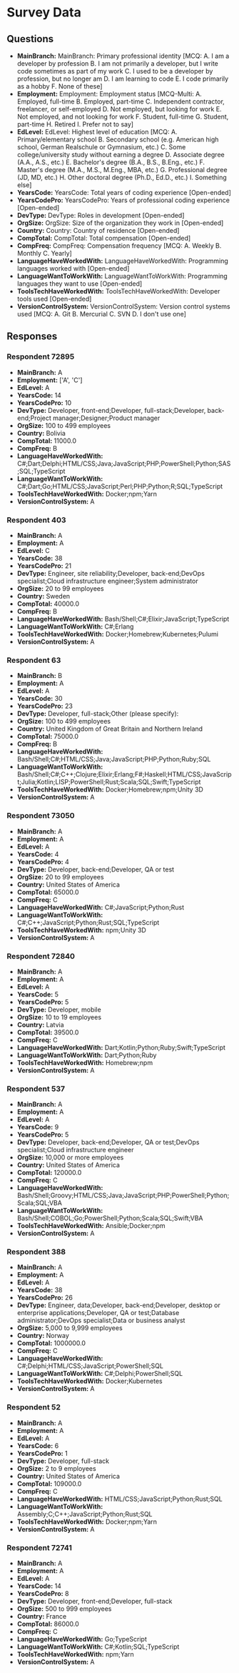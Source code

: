 # Survey Data

## Questions

- **MainBranch:** MainBranch: Primary professional identity [MCQ: A. I am a developer by profession B. I am not primarily a developer, but I write code sometimes as part of my work C. I used to be a developer by profession, but no longer am D. I am learning to code E. I code primarily as a hobby F. None of these]
- **Employment:** Employment: Employment status [MCQ-Multi: A. Employed, full-time B. Employed, part-time C. Independent contractor, freelancer, or self-employed D. Not employed, but looking for work E. Not employed, and not looking for work F. Student, full-time G. Student, part-time H. Retired I. Prefer not to say]
- **EdLevel:** EdLevel: Highest level of education [MCQ: A. Primary/elementary school B. Secondary school (e.g. American high school, German Realschule or Gymnasium, etc.) C. Some college/university study without earning a degree D. Associate degree (A.A., A.S., etc.) E. Bachelor's degree (B.A., B.S., B.Eng., etc.) F. Master's degree (M.A., M.S., M.Eng., MBA, etc.) G. Professional degree (JD, MD, etc.) H. Other doctoral degree (Ph.D., Ed.D., etc.) I. Something else]
- **YearsCode:** YearsCode: Total years of coding experience [Open-ended]
- **YearsCodePro:** YearsCodePro: Years of professional coding experience [Open-ended]
- **DevType:** DevType: Roles in development [Open-ended]
- **OrgSize:** OrgSize: Size of the organization they work in [Open-ended]
- **Country:** Country: Country of residence [Open-ended]
- **CompTotal:** CompTotal: Total compensation [Open-ended]
- **CompFreq:** CompFreq: Compensation frequency [MCQ: A. Weekly B. Monthly C. Yearly]
- **LanguageHaveWorkedWith:** LanguageHaveWorkedWith: Programming languages worked with [Open-ended]
- **LanguageWantToWorkWith:** LanguageWantToWorkWith: Programming languages they want to use [Open-ended]
- **ToolsTechHaveWorkedWith:** ToolsTechHaveWorkedWith: Developer tools used [Open-ended]
- **VersionControlSystem:** VersionControlSystem: Version control systems used [MCQ: A. Git B. Mercurial C. SVN D. I don't use one]

## Responses

### Respondent 72895

- **MainBranch:** A
- **Employment:** ['A', 'C']
- **EdLevel:** A
- **YearsCode:** 14
- **YearsCodePro:** 10
- **DevType:** Developer, front-end;Developer, full-stack;Developer, back-end;Project manager;Designer;Product manager
- **OrgSize:** 100 to 499 employees
- **Country:** Bolivia
- **CompTotal:** 11000.0
- **CompFreq:** B
- **LanguageHaveWorkedWith:** C#;Dart;Delphi;HTML/CSS;Java;JavaScript;PHP;PowerShell;Python;SAS;SQL;TypeScript
- **LanguageWantToWorkWith:** C#;Dart;Go;HTML/CSS;JavaScript;Perl;PHP;Python;R;SQL;TypeScript
- **ToolsTechHaveWorkedWith:** Docker;npm;Yarn
- **VersionControlSystem:** A

### Respondent 403

- **MainBranch:** A
- **Employment:** A
- **EdLevel:** C
- **YearsCode:** 38
- **YearsCodePro:** 21
- **DevType:** Engineer, site reliability;Developer, back-end;DevOps specialist;Cloud infrastructure engineer;System administrator
- **OrgSize:** 20 to 99 employees
- **Country:** Sweden
- **CompTotal:** 40000.0
- **CompFreq:** B
- **LanguageHaveWorkedWith:** Bash/Shell;C#;Elixir;JavaScript;TypeScript
- **LanguageWantToWorkWith:** C#;Erlang
- **ToolsTechHaveWorkedWith:** Docker;Homebrew;Kubernetes;Pulumi
- **VersionControlSystem:** A

### Respondent 63

- **MainBranch:** B
- **Employment:** A
- **EdLevel:** A
- **YearsCode:** 30
- **YearsCodePro:** 23
- **DevType:** Developer, full-stack;Other (please specify):
- **OrgSize:** 100 to 499 employees
- **Country:** United Kingdom of Great Britain and Northern Ireland
- **CompTotal:** 75000.0
- **CompFreq:** B
- **LanguageHaveWorkedWith:** Bash/Shell;C#;HTML/CSS;Java;JavaScript;PHP;Python;Ruby;SQL
- **LanguageWantToWorkWith:** Bash/Shell;C#;C++;Clojure;Elixir;Erlang;F#;Haskell;HTML/CSS;JavaScript;Julia;Kotlin;LISP;PowerShell;Rust;Scala;SQL;Swift;TypeScript
- **ToolsTechHaveWorkedWith:** Docker;Homebrew;npm;Unity 3D
- **VersionControlSystem:** A

### Respondent 73050

- **MainBranch:** A
- **Employment:** A
- **EdLevel:** A
- **YearsCode:** 4
- **YearsCodePro:** 4
- **DevType:** Developer, back-end;Developer, QA or test
- **OrgSize:** 20 to 99 employees
- **Country:** United States of America
- **CompTotal:** 65000.0
- **CompFreq:** C
- **LanguageHaveWorkedWith:** C#;JavaScript;Python;Rust
- **LanguageWantToWorkWith:** C#;C++;JavaScript;Python;Rust;SQL;TypeScript
- **ToolsTechHaveWorkedWith:** npm;Unity 3D
- **VersionControlSystem:** A

### Respondent 72840

- **MainBranch:** A
- **Employment:** A
- **EdLevel:** A
- **YearsCode:** 5
- **YearsCodePro:** 5
- **DevType:** Developer, mobile
- **OrgSize:** 10 to 19 employees
- **Country:** Latvia
- **CompTotal:** 39500.0
- **CompFreq:** C
- **LanguageHaveWorkedWith:** Dart;Kotlin;Python;Ruby;Swift;TypeScript
- **LanguageWantToWorkWith:** Dart;Python;Ruby
- **ToolsTechHaveWorkedWith:** Homebrew;npm
- **VersionControlSystem:** A

### Respondent 537

- **MainBranch:** A
- **Employment:** A
- **EdLevel:** A
- **YearsCode:** 9
- **YearsCodePro:** 5
- **DevType:** Developer, back-end;Developer, QA or test;DevOps specialist;Cloud infrastructure engineer
- **OrgSize:** 10,000 or more employees
- **Country:** United States of America
- **CompTotal:** 120000.0
- **CompFreq:** C
- **LanguageHaveWorkedWith:** Bash/Shell;Groovy;HTML/CSS;Java;JavaScript;PHP;PowerShell;Python;Scala;SQL;VBA
- **LanguageWantToWorkWith:** Bash/Shell;COBOL;Go;PowerShell;Python;Scala;SQL;Swift;VBA
- **ToolsTechHaveWorkedWith:** Ansible;Docker;npm
- **VersionControlSystem:** A

### Respondent 388

- **MainBranch:** A
- **Employment:** A
- **EdLevel:** A
- **YearsCode:** 38
- **YearsCodePro:** 26
- **DevType:** Engineer, data;Developer, back-end;Developer, desktop or enterprise applications;Developer, QA or test;Database administrator;DevOps specialist;Data or business analyst
- **OrgSize:** 5,000 to 9,999 employees
- **Country:** Norway
- **CompTotal:** 1000000.0
- **CompFreq:** C
- **LanguageHaveWorkedWith:** C#;Delphi;HTML/CSS;JavaScript;PowerShell;SQL
- **LanguageWantToWorkWith:** C#;Delphi;PowerShell;SQL
- **ToolsTechHaveWorkedWith:** Docker;Kubernetes
- **VersionControlSystem:** A

### Respondent 52

- **MainBranch:** A
- **Employment:** A
- **EdLevel:** A
- **YearsCode:** 6
- **YearsCodePro:** 1
- **DevType:** Developer, full-stack
- **OrgSize:** 2 to 9 employees
- **Country:** United States of America
- **CompTotal:** 109000.0
- **CompFreq:** C
- **LanguageHaveWorkedWith:** HTML/CSS;JavaScript;Python;Rust;SQL
- **LanguageWantToWorkWith:** Assembly;C;C++;JavaScript;Python;Rust;SQL
- **ToolsTechHaveWorkedWith:** Docker;npm;Yarn
- **VersionControlSystem:** A

### Respondent 72741

- **MainBranch:** A
- **Employment:** A
- **EdLevel:** A
- **YearsCode:** 14
- **YearsCodePro:** 8
- **DevType:** Developer, front-end;Developer, full-stack
- **OrgSize:** 500 to 999 employees
- **Country:** France
- **CompTotal:** 86000.0
- **CompFreq:** C
- **LanguageHaveWorkedWith:** Go;TypeScript
- **LanguageWantToWorkWith:** C#;Kotlin;SQL;TypeScript
- **ToolsTechHaveWorkedWith:** npm;Yarn
- **VersionControlSystem:** A

